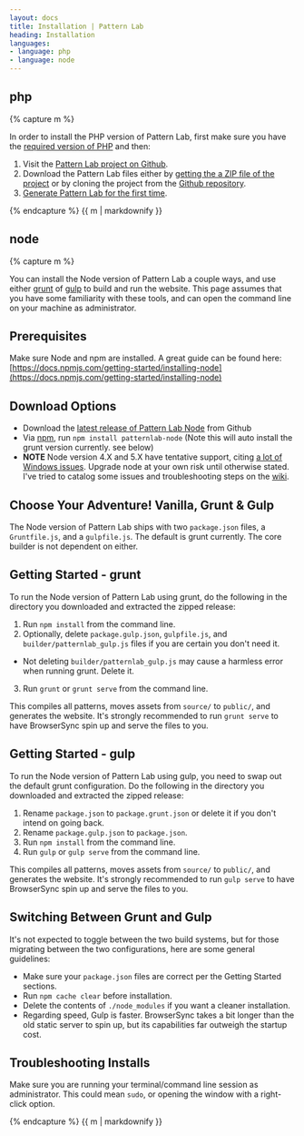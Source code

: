 ```yaml
---
layout: docs
title: Installation | Pattern Lab
heading: Installation
languages:
- language: php
- language: node
---
```


<!--- start php -->

<div class="tab-panel" id="php">
<h2 class="language-title">php</h2>

{% capture m %}

In order to install the PHP version of Pattern Lab, first make sure you have the [required version of PHP](/docs/requirements.html) and then:

1. Visit the [Pattern Lab project on Github](https://github.com/pattern-lab/patternlab-php).
2. Download the Pattern Lab files either by [getting the a ZIP file of the project](https://github.com/pattern-lab/patternlab-php/archive/master.zip) or by cloning the project from the [Github repository](https://github.com/pattern-lab/patternlab-php).
3. [Generate Pattern Lab for the first time](/docs/first-run.html).

{% endcapture %}
{{ m | markdownify }}

</div>

<!--- end php -->

<!--- start node -->

<div class="tab-panel" id="node">
<h2 class="language-title">node</h2>

{% capture m %}

You can install the Node version of Pattern Lab a couple ways, and use either [grunt](http://gruntjs.com/) of [gulp](http://gulpjs.com/) to build and run the website. This page assumes that you have some familiarity with these tools, and can open the command line on your machine as administrator.

## Prerequisites

Make sure Node and npm are installed. A great guide can be found here: [https://docs.npmjs.com/getting-started/installing-node](https://docs.npmjs.com/getting-started/installing-node)

## Download Options

* Download the [latest release of Pattern Lab Node](https://github.com/pattern-lab/patternlab-node/releases/latest) from Github
* Via [npm](https://www.npmjs.com/), run `npm install patternlab-node` (Note this will auto install the grunt version currently. see below)
* **NOTE** Node version 4.X and 5.X have tentative support, citing [a lot of Windows issues](https://github.com/nodejs/node-gyp/issues/629). Upgrade node at your own risk until otherwise stated. I've tried to catalog some issues and troubleshooting steps on the [wiki](https://github.com/pattern-lab/patternlab-node/wiki/Windows-Issues).

## Choose Your Adventure! Vanilla, Grunt & Gulp

The Node version of Pattern Lab ships with two `package.json` files, a `Gruntfile.js`, and a `gulpfile.js`. The default is grunt currently. The core builder is not dependent on either.

## Getting Started - grunt

To run the Node version of Pattern Lab using grunt, do the following in the directory you downloaded and extracted the zipped release:

1. Run `npm install` from the command line.
2. Optionally, delete `package.gulp.json`, `gulpfile.js`, and `builder/patternlab_gulp.js` files if you are certain you don't need it.
* Not deleting `builder/patternlab_gulp.js` may cause a harmless error when running grunt. Delete it.
3. Run `grunt` or `grunt serve` from the command line.

This compiles all patterns, moves assets from `source/` to `public/`, and generates the website. It's strongly recommended to run `grunt serve` to have BrowserSync spin up and serve the files to you.

## Getting Started - gulp

To run the Node version of Pattern Lab using gulp, you need to swap out the default grunt configuration. Do the following in the directory you downloaded and extracted the zipped release:

1. Rename `package.json` to `package.grunt.json` or delete it if you don't intend on going back.
2. Rename `package.gulp.json` to `package.json`.
3. Run `npm install` from the command line.
4. Run `gulp` or `gulp serve` from the command line.

This compiles all patterns, moves assets from `source/` to `public/`, and generates the website. It's strongly recommended to run `gulp serve` to have BrowserSync spin up and serve the files to you.

## Switching Between Grunt and Gulp

It's not expected to toggle between the two build systems, but for those migrating between the two configurations, here are some general guidelines:

* Make sure your `package.json` files are correct per the Getting Started sections.
* Run `npm cache clear` before installation.
* Delete the contents of `./node_modules` if you want a cleaner installation.
* Regarding speed, Gulp is faster. BrowserSync takes a bit longer than the old static server to spin up, but its capabilities far outweigh the startup cost.

## Troubleshooting Installs

Make sure you are running your terminal/command line session as administrator. This could mean `sudo`, or opening the window with a right-click option.

{% endcapture %}
{{ m | markdownify }}

</div>

<!--- end node -->
